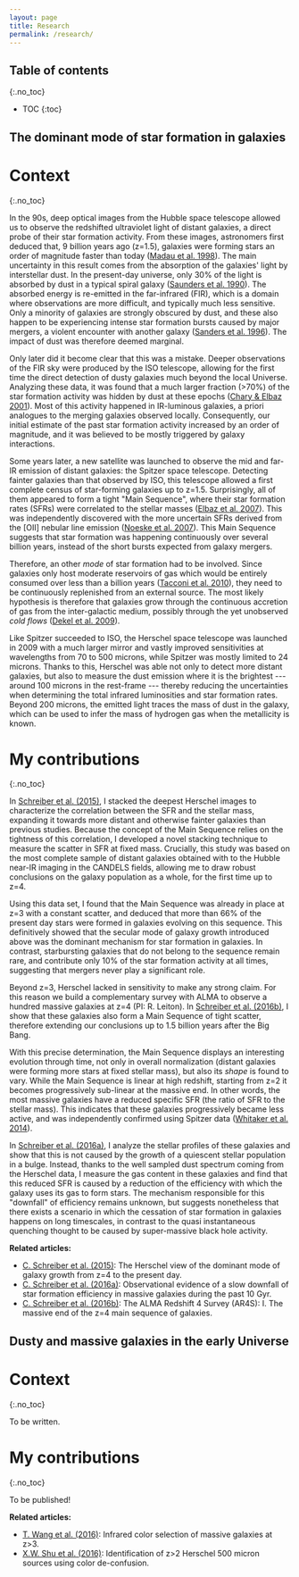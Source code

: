 ```yaml
---
layout: page
title: Research
permalink: /research/
---
```


## Table of contents
{:.no_toc}

* TOC
{:toc}

## The dominant mode of star formation in galaxies

# Context
{:.no_toc}

In the 90s, deep optical images from the Hubble space telescope allowed us to observe the redshifted ultraviolet light of distant galaxies, a direct probe of their star formation activity. From these images, astronomers first deduced that, 9 billion years ago (z=1.5), galaxies were forming stars an order of magnitude faster than today ([Madau et al. 1998](http://adsabs.harvard.edu/abs/1998ApJ...498..106M)). The main uncertainty in this result comes from the absorption of the galaxies' light by interstellar dust. In the present-day universe, only 30% of the light is absorbed by dust in a typical spiral galaxy ([Saunders et al. 1990](http://adsabs.harvard.edu/abs/1990MNRAS.242..318S)). The absorbed energy is re-emitted in the far-infrared (FIR), which is a domain where observations are more difficult, and typically much less sensitive. Only a minority of galaxies are strongly obscured by dust, and these also happen to be experiencing intense star formation bursts caused by major mergers, a violent encounter with another galaxy ([Sanders et al. 1996](http://adsabs.harvard.edu/abs/1996ARA%26A..34..749S)). The impact of dust was therefore deemed marginal.

Only later did it become clear that this was a mistake. Deeper observations of the FIR sky were produced by the ISO telescope, allowing for the first time the direct detection of dusty galaxies much beyond the local Universe. Analyzing these data, it was found that a much larger fraction (>70%) of the star formation activity was hidden by dust at these epochs ([Chary & Elbaz 2001](http://adsabs.harvard.edu/abs/2001ApJ...556..562C)). Most of this activity happened in IR-luminous galaxies, a priori analogues to the merging galaxies observed locally. Consequently, our initial estimate of the past star formation activity increased by an order of magnitude, and it was believed to be mostly triggered by galaxy interactions.

Some years later, a new satellite was launched to observe the mid and far-IR emission of distant galaxies: the Spitzer space telescope. Detecting fainter galaxies than that observed by ISO, this telescope allowed a first complete census of star-forming galaxies up to z=1.5. Surprisingly, all of them appeared to form a tight "Main Sequence", where their star formation rates (SFRs) were correlated to the stellar masses ([Elbaz et al. 2007](http://adsabs.harvard.edu/abs/2007A%26A...468...33E)). This was independently discovered with the more uncertain SFRs derived from the [OII] nebular line emission ([Noeske et al. 2007](http://adsabs.harvard.edu/abs/2007ApJ...660L..43N)). This Main Sequence suggests that star formation was happening continuously over several billion years, instead of the short bursts expected from galaxy mergers.

Therefore, an other *mode* of star formation had to be involved. Since galaxies only host moderate reservoirs of gas which would be entirely consumed over less than a billion years ([Tacconi et al. 2010](http://adsabs.harvard.edu/abs/2010Natur.463..781T)), they need to be continuously replenished from an external source. The most likely hypothesis is therefore that galaxies grow through the continuous accretion of gas from the inter-galactic medium, possibly through the yet unobserved *cold flows* ([Dekel et al. 2009](http://adsabs.harvard.edu/abs/2009Natur.457..451D)).

Like Spitzer succeeded to ISO, the Herschel space telescope was launched in 2009 with a much larger mirror and vastly improved sensitivities at wavelengths from 70 to 500 microns, while Spitzer was mostly limited to 24 microns. Thanks to this, Herschel was able not only to detect more distant galaxies, but also to measure the dust emission where it is the brightest --- around 100 microns in the rest-frame --- thereby reducing the uncertainties when determining the total infrared luminosities and star formation rates. Beyond 200 microns, the emitted light traces the mass of dust in the galaxy, which can be used to infer the mass of hydrogen gas when the metallicity is known.

# My contributions
{:.no_toc}

In [Schreiber et al. (2015)](http://adsabs.harvard.edu/abs/2015A%26A...575A..74S), I stacked the deepest Herschel images to characterize the correlation between the SFR and the stellar mass, expanding it towards more distant and otherwise fainter galaxies than previous studies. Because the concept of the Main Sequence relies on the tightness of this correlation, I developed a novel stacking technique to measure the scatter in SFR at fixed mass. Crucially, this study was based on the most complete sample of distant galaxies obtained with to the Hubble near-IR imaging in the CANDELS fields, allowing me to draw robust conclusions on the galaxy population as a whole, for the first time up to z=4.

Using this data set, I found that the Main Sequence was already in place at z=3 with a constant scatter, and deduced that more than 66% of the present day stars were formed in galaxies evolving on this sequence. This definitively showed that the secular mode of galaxy growth introduced above was the dominant mechanism for star formation in galaxies. In contrast, starbursting galaxies that do not belong to the sequence remain rare, and contribute only 10% of the star formation activity at all times, suggesting that mergers never play a significant role.

Beyond z=3, Herschel lacked in sensitivity to make any strong claim. For this reason we build a complementary survey with ALMA to observe a hundred massive galaxies at z=4 (PI: R. Leiton). In [Schreiber et al. (2016b)](http://adsabs.harvard.edu/abs/2016arXiv160606252S), I show that these galaxies also form a Main Sequence of tight scatter, therefore extending our conclusions up to 1.5 billion years after the Big Bang.

With this precise determination, the Main Sequence displays an interesting evolution through time, not only in overall normalization (distant galaxies were forming more stars at fixed stellar mass), but also its *shape* is found to vary. While the Main Sequence is linear at high redshift, starting from z=2 it becomes progressively sub-linear at the massive end. In other words, the most massive galaxies have a reduced specific SFR (the ratio of SFR to the stellar mass). This indicates that these galaxies progressively became less active, and was independently confirmed using Spitzer data ([Whitaker et al. 2014](http://adsabs.harvard.edu/abs/2014ApJ...795..104W)).

In [Schreiber et al. (2016a)](http://adsabs.harvard.edu/abs/2016A%26A...589A..35S), I analyze the stellar profiles of these galaxies and show that this is not caused by the growth of a quiescent stellar population in a bulge. Instead, thanks to the well sampled dust spectrum coming from the Herschel data, I measure the gas content in these galaxies and find that this reduced SFR is caused by a reduction of the efficiency with which the galaxy uses its gas to form stars. The mechanism responsible for this "downfall" of efficiency remains unknown, but suggests nonetheless that there exists a scenario in which the cessation of star formation in galaxies happens on long timescales, in contrast to the quasi instantaneous quenching thought to be caused by super-massive black hole activity.

__Related articles:__

- [C. Schreiber et al. (2015)](http://adsabs.harvard.edu/abs/2015A%26A...575A..74S): The Herschel view of the dominant mode of galaxy growth from z=4 to the present day.
- [C. Schreiber et al. (2016a)](http://adsabs.harvard.edu/abs/2016A%26A...589A..35S): Observational evidence of a slow downfall of star formation efficiency in massive galaxies during the past 10 Gyr.
- [C. Schreiber et al. (2016b)](http://adsabs.harvard.edu/abs/2016arXiv160606252S): The ALMA Redshift 4 Survey (AR4S): I. The massive end of the z=4 main sequence of galaxies.

## Dusty and massive galaxies in the early Universe

# Context
{:.no_toc}

To be written.

# My contributions
{:.no_toc}

To be published!

__Related articles:__

- [T. Wang et al. (2016)](http://adsabs.harvard.edu/abs/2016ApJ...816...84W): Infrared color selection of massive galaxies at z>3.
- [X.W. Shu et al. (2016)](http://adsabs.harvard.edu/abs/2016ApJS..222....4S): Identification of z>2 Herschel 500 micron sources using color de-confusion.
